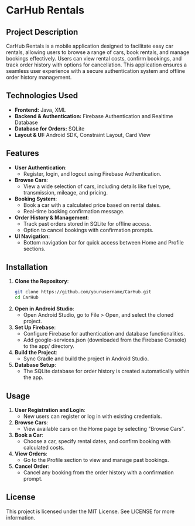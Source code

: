# CarHub Rentals
## Project Description
CarHub Rentals is a mobile application designed to facilitate easy car rentals, allowing users to browse a range of cars, book rentals, and manage bookings effectively. Users can view rental costs, confirm bookings, and track order history with options for cancellation. This application ensures a seamless user experience with a secure authentication system and offline order history management.

## Technologies Used
- **Frontend:** Java, XML
- **Backend & Authentication:** Firebase Authentication and Realtime Database
- **Database for Orders:** SQLite
- **Layout & UI:** Android SDK, Constraint Layout, Card View

## Features
- **User Authentication**:
  - Register, login, and logout using Firebase Authentication.
- **Browse Cars**:
  - View a wide selection of cars, including details like fuel type, transmission, mileage, and pricing.
- **Booking System**:
  - Book a car with a calculated price based on rental dates.
  - Real-time booking confirmation message.
- **Order History & Management**:
  - Track past orders stored in SQLite for offline access.
  - Option to cancel bookings with confirmation prompts.
- **UI Navigation**:
  - Bottom navigation bar for quick access between Home and Profile sections.
  
## Installation
1. **Clone the Repository**:
   ```bash
   git clone https://github.com/yourusername/CarHub.git
   cd CarHub
2. **Open in Android Studio**:
   - Open Android Studio, go to File > Open, and select the cloned project.
3. **Set Up Firebase**:
   - Configure Firebase for authentication and database functionalities.
   - Add google-services.json (downloaded from the Firebase Console) to the app/ directory.
4. **Build the Project**:
   - Sync Gradle and build the project in Android Studio.
5. **Database Setup**:
   - The SQLite database for order history is created automatically within the app.

## Usage
1. **User Registration and Login**:
   - New users can register or log in with existing credentials.
2. **Browse Cars**:
   - View available cars on the Home page by selecting "Browse Cars".
3. **Book a Car**:
   - Choose a car, specify rental dates, and confirm booking with calculated costs.
4. **View Orders**:
   - Go to the Profile section to view and manage past bookings.
5. **Cancel Order**:
   - Cancel any booking from the order history with a confirmation prompt.

## License
This project is licensed under the MIT License. See LICENSE for more information.
